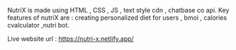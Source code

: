 NutriX is made using HTML , CSS , JS , text style cdn , chatbase co api.
Key features of nutriX are : creating personalized diet for users , bmoi , calories cvalculator ,nutri bot.

Live website url : https://nutri-x.netlify.app/
